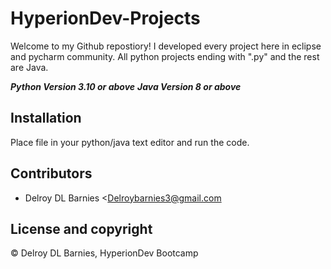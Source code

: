 # HyperionDev-Projects

Welcome to my Github repostiory! I developed every project here in eclipse and pycharm community. All python projects ending with ".py" and the rest are Java.

***Python Version 3.10 or above***
***Java Version 8 or above***


## Installation

Place file in your python/java text editor and run the code.

## Contributors

- Delroy DL Barnies <Delroybarnies3@gmail.com

## License and copyright

© Delroy DL Barnies, HyperionDev Bootcamp

